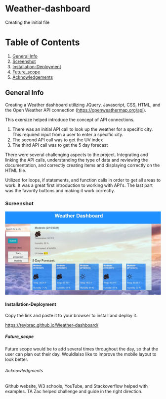 # Weather-dashboard

Creating the initial file

# Table of Contents
1. [General Info](#general-info)
2. [Screenshot](#Screenshot)
3. [Installation-Deployment](#Installation-Deployment)
4. [Future_scope](#Future_scope)
5. [Acknowledgements](#Acknowledgements)

## General Info

Creating a Weather dashboard utilizing JQuery, Javascript, CSS, HTML, and the Open Weather API connection (https://openweathermap.org/api). 

This exersize helped introduce the concept of API connections.  
1. There was an initial API call to look up the weather for a specific city. This required input from a user to enter a specific city. 
2. The second API call was to get the UV index
3. The third API call was to get the 5 day forecast

There were several challenging aspects to the project. Integrating and linking the API calls, understanding the type of data and reviewing the documentation, and correctly creating items and displaying correctly on the HTML file. 

Utilized for loops, if statements, and function calls in order to get all areas to work. It was a great first introduction to working with API's. The last part was the favority buttons and making it work correctly.


### Screenshot
![alt text](https://github.com/reybrac/Weather-dashboard/blob/main/Assets/images/Weather-Dashboard.JPG?raw=true)


#### Installation-Deployment
Copy the link and paste it to your browser to install and deploy it. 

https://reybrac.github.io/Weather-dashboard/


##### Future_scope
Future scope would be to add several times throughout the day, so that the user can plan out their day. Wouldlalso like to improve the mobile layout to look better.

###### Acknowledgments
Github website, W3 schools, YouTube, and Stackoverflow helped with examples. TA Zac helped challenge and guide in the right direction. 